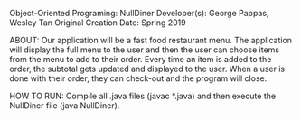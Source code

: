 Object-Oriented Programing: NullDiner
Developer(s): George Pappas, Wesley Tan
Original Creation Date: Spring 2019

ABOUT:
	Our application will be a fast food restaurant menu. The application will display the full menu to the user and then the user can choose items from the menu to add to their order. Every time an item is added to the order, the subtotal gets updated and displayed to the user. When a user is done with their order, they can check-out and the program will close.


HOW TO RUN:
	Compile all .java files (javac *.java) and then execute the NullDiner file (java NullDiner).
